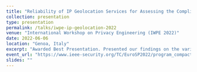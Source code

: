 ```yaml
---
title: "Reliability of IP Geolocation Services for Assessing the Compliance of International Data Transfers"
collection: presentation
type: presentation
permalink: /talks/iwpe-ip-geolocation-2022
venue: "International Workshop on Privacy Engineering (IWPE 2022)"
date: 2022-06-06
location: "Genoa, Italy"
excerpt: "Awarded Best Presentation. Presented our findings on the variability of geolocation services and their implications for GDPR compliance."
event_url: "https://www.ieee-security.org/TC/EuroSP2022/program_compact.html"
slides: ""
---
```

